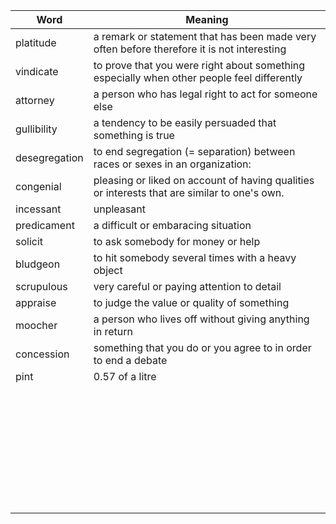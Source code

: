 | Word  | Meaning  |
|---|---|
| platitude  |a remark or statement that has been made very often before therefore it is not interesting   |
| vindicate  |to prove that you were right about something especially when other people feel differently   |
| attorney  |a person who has legal right to act for someone else   |
|  gullibility |a tendency to be easily persuaded that something is true   |
| desegregation  | to end segregation (= separation) between races or sexes in an organization:  |
| congenial  |pleasing or liked on account of having qualities or interests that are similar to one's own.   |
| incessant  | unpleasant  |
| predicament  | a difficult or embaracing situation  |
| solicit  |to ask somebody for money or help   |
|  bludgeon | to hit somebody several times with a heavy object  |
| scrupulous  | very careful or paying attention to detail  |
|  appraise  |to judge the value or quality of something   |
| moocher  | a person who lives off without giving anything in return  |
|  concession | something that you do or you agree to in order to end a debate  |
| pint  |  0.57 of a litre |
|   |   |
|   |   |
|   |   |
|   |   |
|   |   |
|   |   |
|   |   |
|   |   |
|   |   |
|   |   |
|   |   |
|   |   |
|   |   |
|   |   |
|   |   |
|   |   |
|   |   |
|   |   |
|   |   |
|   |   |
|   |   |
|   |   |
|   |   |
|   |   |
|   |   |
|   |   |
|   |   |
|   |   |
|   |   |
|   |   |
|   |   |
|   |   |
|   |   |
|   |   |